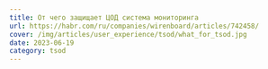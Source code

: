 ```yaml
---
title: От чего защищает ЦОД система мониторинга
url: https://habr.com/ru/companies/wirenboard/articles/742458/
cover: /img/articles/user_experience/tsod/what_for_tsod.jpg
date: 2023-06-19
category: tsod
---
```

